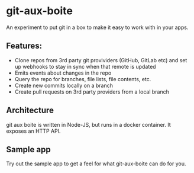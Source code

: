 # git-aux-boite
An experiment to put git in a box to make it easy to work with in your apps.

## Features:

* Clone repos from 3rd party git provividers (GitHub, GitLab etc) and set up webhooks to stay in sync when that remote is updated
* Emits events about changes in the repo
* Query the repo for branches, file lists, file contents, etc.
* Create new commits locally on a branch
* Create pull requests on 3rd party providers from a local branch

## Architecture

git aux boite is written in Node-JS, but runs in a docker container. It exposes an HTTP API.

## Sample app

Try out the sample app to get a feel for what git-aux-boite can do for you.
